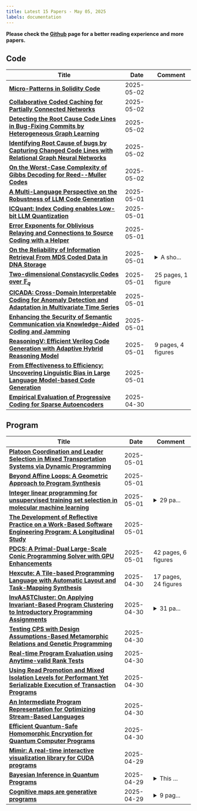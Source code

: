 ```yaml
---
title: Latest 15 Papers - May 05, 2025
labels: documentation
---
```

**Please check the [Github](https://github.com/zezhishao/MTS_Daily_ArXiv) page for a better reading experience and more papers.**

## Code
| **Title** | **Date** | **Comment** |
| --- | --- | --- |
| **[Micro-Patterns in Solidity Code](http://arxiv.org/abs/2505.01282v1)** | 2025-05-02 |  |
| **[Collaborative Coded Caching for Partially Connected Networks](http://arxiv.org/abs/2501.13298v3)** | 2025-05-02 |  |
| **[Detecting the Root Cause Code Lines in Bug-Fixing Commits by Heterogeneous Graph Learning](http://arxiv.org/abs/2505.01022v1)** | 2025-05-02 |  |
| **[Identifying Root Cause of bugs by Capturing Changed Code Lines with Relational Graph Neural Networks](http://arxiv.org/abs/2505.00990v1)** | 2025-05-02 |  |
| **[On the Worst-Case Complexity of Gibbs Decoding for Reed--Muller Codes](http://arxiv.org/abs/2505.00974v1)** | 2025-05-02 |  |
| **[A Multi-Language Perspective on the Robustness of LLM Code Generation](http://arxiv.org/abs/2504.19108v2)** | 2025-05-01 |  |
| **[ICQuant: Index Coding enables Low-bit LLM Quantization](http://arxiv.org/abs/2505.00850v1)** | 2025-05-01 |  |
| **[Error Exponents for Oblivious Relaying and Connections to Source Coding with a Helper](http://arxiv.org/abs/2505.00567v1)** | 2025-05-01 |  |
| **[On the Reliability of Information Retrieval From MDS Coded Data in DNA Storage](http://arxiv.org/abs/2502.06618v2)** | 2025-05-01 | <details><summary>A sho...</summary><p>A shorter version of this paper has been accepted for presentation at ISIT 2025</p></details> |
| **[Two-dimensional Constacyclic Codes over $\mathbb{F}_q$](http://arxiv.org/abs/2412.09915v2)** | 2025-05-01 | 25 pages, 1 figure |
| **[CICADA: Cross-Domain Interpretable Coding for Anomaly Detection and Adaptation in Multivariate Time Series](http://arxiv.org/abs/2505.00415v1)** | 2025-05-01 |  |
| **[Enhancing the Security of Semantic Communication via Knowledge-Aided Coding and Jamming](http://arxiv.org/abs/2504.16960v2)** | 2025-05-01 |  |
| **[ReasoningV: Efficient Verilog Code Generation with Adaptive Hybrid Reasoning Model](http://arxiv.org/abs/2504.14560v3)** | 2025-05-01 | 9 pages, 4 figures |
| **[From Effectiveness to Efficiency: Uncovering Linguistic Bias in Large Language Model-based Code Generation](http://arxiv.org/abs/2406.00602v2)** | 2025-05-01 |  |
| **[Empirical Evaluation of Progressive Coding for Sparse Autoencoders](http://arxiv.org/abs/2505.00190v1)** | 2025-04-30 |  |

## Program
| **Title** | **Date** | **Comment** |
| --- | --- | --- |
| **[Platoon Coordination and Leader Selection in Mixed Transportation Systems via Dynamic Programming](http://arxiv.org/abs/2505.00847v1)** | 2025-05-01 |  |
| **[Beyond Affine Loops: A Geometric Approach to Program Synthesis](http://arxiv.org/abs/2505.00620v1)** | 2025-05-01 |  |
| **[Integer linear programming for unsupervised training set selection in molecular machine learning](http://arxiv.org/abs/2410.16122v2)** | 2025-05-01 | <details><summary>29 pa...</summary><p>29 pages + SI (15 pages)</p></details> |
| **[The Development of Reflective Practice on a Work-Based Software Engineering Program: A Longitudinal Study](http://arxiv.org/abs/2504.20956v2)** | 2025-05-01 |  |
| **[PDCS: A Primal-Dual Large-Scale Conic Programming Solver with GPU Enhancements](http://arxiv.org/abs/2505.00311v1)** | 2025-05-01 | 42 pages, 6 figures |
| **[Hexcute: A Tile-based Programming Language with Automatic Layout and Task-Mapping Synthesis](http://arxiv.org/abs/2504.16214v2)** | 2025-04-30 | 17 pages, 24 figures |
| **[InvAASTCluster: On Applying Invariant-Based Program Clustering to Introductory Programming Assignments](http://arxiv.org/abs/2206.14175v3)** | 2025-04-30 | <details><summary>31 pa...</summary><p>31 pages, 21 Figures, 5 Tables. Accepted for publication at the Journal of Systems and Software. GitHub repo: https://github.com/pmorvalho/InvAASTCluster</p></details> |
| **[Testing CPS with Design Assumptions-Based Metamorphic Relations and Genetic Programming](http://arxiv.org/abs/2412.03330v2)** | 2025-04-30 |  |
| **[Real-time Program Evaluation using Anytime-valid Rank Tests](http://arxiv.org/abs/2504.21595v1)** | 2025-04-30 |  |
| **[Using Read Promotion and Mixed Isolation Levels for Performant Yet Serializable Execution of Transaction Programs](http://arxiv.org/abs/2501.18377v2)** | 2025-04-30 |  |
| **[An Intermediate Program Representation for Optimizing Stream-Based Languages](http://arxiv.org/abs/2504.21458v1)** | 2025-04-30 |  |
| **[Efficient Quantum-Safe Homomorphic Encryption for Quantum Computer Programs](http://arxiv.org/abs/2504.21235v1)** | 2025-04-30 |  |
| **[Mìmir: A real-time interactive visualization library for CUDA programs](http://arxiv.org/abs/2504.20937v1)** | 2025-04-29 |  |
| **[Bayesian Inference in Quantum Programs](http://arxiv.org/abs/2504.20732v1)** | 2025-04-29 | <details><summary>This ...</summary><p>This is the full version of the paper "Bayesian Inference in Quantum Programs" appearing at ICALP 2025</p></details> |
| **[Cognitive maps are generative programs](http://arxiv.org/abs/2504.20628v1)** | 2025-04-29 | <details><summary>9 pag...</summary><p>9 pages, 4 figures, to be published in Cognitive Sciences Society proceedings</p></details> |

